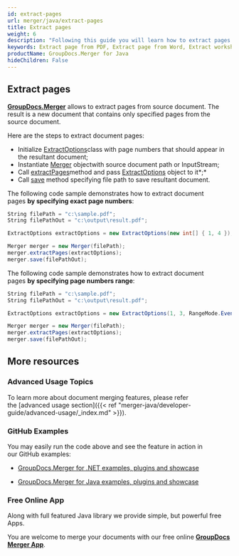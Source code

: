 ```yaml
---
id: extract-pages
url: merger/java/extract-pages
title: Extract pages
weight: 6
description: "Following this guide you will learn how to extract pages from PDF, Word, Excel, PowerPoint and many other file types using GroupDocs.Merger for Java."
keywords: Extract page from PDF, Extract page from Word, Extract worksheet from Excel, Extract slide from PowerPoint, Extract document pages
productName: GroupDocs.Merger for Java
hideChildren: False
---
```

## Extract pages 

[**GroupDocs.Merger**](https://products.groupdocs.com/merger/java) allows to extract pages from source document. The result is a new document that contains only specified pages from the source document.

Here are the steps to extract document pages:

*   Initialize [ExtractOptions](https://apireference.groupdocs.com/java/merger/com.groupdocs.merger.domain.options/ExtractOptions)class with page numbers that should appear in the resultant document;
*   Instantiate [Merger](https://apireference.groupdocs.com/java/merger/com.groupdocs.merger/Merger) objectwith source document path or InputStream;
*   Call [extractPages](https://apireference.groupdocs.com/java/merger/com.groupdocs.merger/Merger#extractPages(com.groupdocs.merger.domain.options.interfaces.IExtractOptions))method and pass [ExtractOptions](https://apireference.groupdocs.com/java/merger/com.groupdocs.merger.domain.options/ExtractOptions) object to it*;*
*   Call [save](https://apireference.groupdocs.com/java/merger/com.groupdocs.merger/Merger#save(java.lang.String)) method specifying file path to save resultant document.

The following code sample demonstrates how to extract document pages **by specifying exact page numbers**:

```csharp
String filePath = "c:\sample.pdf";
String filePathOut = "c:\output\result.pdf";

ExtractOptions extractOptions = new ExtractOptions(new int[] { 1, 4 }); // Resultant document will contain pages 1 and 4

Merger merger = new Merger(filePath);
merger.extractPages(extractOptions);
merger.save(filePathOut);
```

The following code sample demonstrates how to extract document pages **by specifying page numbers range**:

```csharp
String filePath = "c:\sample.pdf";
String filePathOut = "c:\output\result.pdf";

ExtractOptions extractOptions = new ExtractOptions(1, 3, RangeMode.EvenPages); // Resultant document will contain page 2

Merger merger = new Merger(filePath);
merger.extractPages(extractOptions);
merger.save(filePathOut);
```

## More resources

### Advanced Usage Topics 

To learn more about document merging features, please refer the [advanced usage section]({{< ref "merger-java/developer-guide/advanced-usage/_index.md" >}}).

### GitHub Examples 

You may easily run the code above and see the feature in action in our GitHub examples:

*   [GroupDocs.Merger for .NET examples, plugins and showcase](https://github.com/groupdocs-merger/GroupDocs.Merger-for-.NET)
    
*   [GroupDocs.Merger for Java examples, plugins and showcase](https://github.com/groupdocs-merger/GroupDocs.Merger-for-Java)
    

### Free Online App 

Along with full featured Java library we provide simple, but powerful free Apps.

You are welcome to merge your documents with our free online **[GroupDocs Merger App](https://products.groupdocs.app/merger)**.
